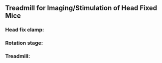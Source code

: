 ## Treadmill for Imaging/Stimulation of Head Fixed Mice

### Head fix clamp:
### Rotation stage:
### Treadmill:
